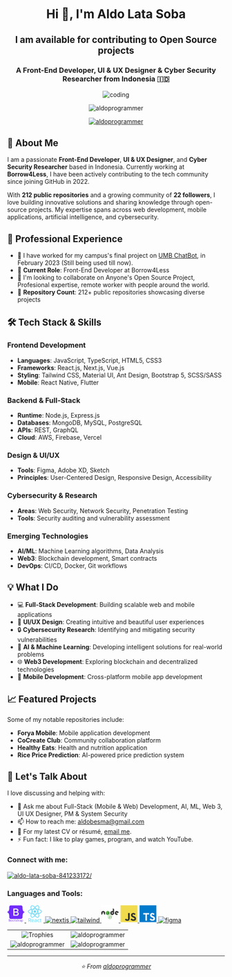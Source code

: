 <h1 align="center">Hi 👋, I'm Aldo Lata Soba</h1>
<h2 align="center">I am available for contributing to Open Source projects</h2>
<h3 align="center">A Front-End Developer, UI & UX Designer & Cyber Security Researcher from Indonesia 🇮🇩</h3>

<p align="center">
  <img align="center" alt="coding" width="400" src="https://media.tenor.com/rePDfDWO3XoAAAAd/hacking.gif">
</p>

<p align="center">
  <img src="https://komarev.com/ghpvc/?username=aldoprogrammer&label=Profile%20views&color=0e75b6&style=flat" alt="aldoprogrammer" />
</p>

<p align="center">
  <a href="https://github.com/ryo-ma/github-profile-trophy">
    <img src="https://github-profile-trophy.vercel.app/?username=aldoprogrammer" alt="aldoprogrammer" />
  </a>
</p>

## 🚀 About Me

I am a passionate **Front-End Developer**, **UI & UX Designer**, and **Cyber Security Researcher** based in Indonesia. Currently working at **Borrow4Less**, I have been actively contributing to the tech community since joining GitHub in 2022.

With **212 public repositories** and a growing community of **22 followers**, I love building innovative solutions and sharing knowledge through open-source projects. My expertise spans across web development, mobile applications, artificial intelligence, and cybersecurity.

## 💼 Professional Experience

- 🔭 I have worked for my campus's final project on <a href="https://simaru.umb.ac.id/register">UMB ChatBot</a>, in February 2023 (Still being used till now).
- 🏢 **Current Role**: Front-End Developer at Borrow4Less
- 👯 I'm looking to collaborate on Anyone's Open Source Project, Profesional expertise, remote worker with people around the world.
- 🌟 **Repository Count**: 212+ public repositories showcasing diverse projects

## 🛠️ Tech Stack & Skills

### Frontend Development
- **Languages**: JavaScript, TypeScript, HTML5, CSS3
- **Frameworks**: React.js, Next.js, Vue.js
- **Styling**: Tailwind CSS, Material UI, Ant Design, Bootstrap 5, SCSS/SASS
- **Mobile**: React Native, Flutter

### Backend & Full-Stack
- **Runtime**: Node.js, Express.js
- **Databases**: MongoDB, MySQL, PostgreSQL
- **APIs**: REST, GraphQL
- **Cloud**: AWS, Firebase, Vercel

### Design & UI/UX
- **Tools**: Figma, Adobe XD, Sketch
- **Principles**: User-Centered Design, Responsive Design, Accessibility

### Cybersecurity & Research
- **Areas**: Web Security, Network Security, Penetration Testing
- **Tools**: Security auditing and vulnerability assessment

### Emerging Technologies
- **AI/ML**: Machine Learning algorithms, Data Analysis
- **Web3**: Blockchain development, Smart contracts
- **DevOps**: CI/CD, Docker, Git workflows

## 💡 What I Do

- 💻 **Full-Stack Development**: Building scalable web and mobile applications
- 🎨 **UI/UX Design**: Creating intuitive and beautiful user experiences
- 🔒 **Cybersecurity Research**: Identifying and mitigating security vulnerabilities
- 🤖 **AI & Machine Learning**: Developing intelligent solutions for real-world problems
- 🌐 **Web3 Development**: Exploring blockchain and decentralized technologies
- 📱 **Mobile Development**: Cross-platform mobile app development

## 📈 Featured Projects

Some of my notable repositories include:
- **Forya Mobile**: Mobile application development
- **CoCreate Club**: Community collaboration platform
- **Healthy Eats**: Health and nutrition application
- **Rice Price Prediction**: AI-powered price prediction system

## 💬 Let's Talk About

I love discussing and helping with:
- 💬 Ask me about Full-Stack (Mobile & Web) Development, AI, ML, Web 3, UI UX Designer, PM & System Security
- 📫 How to reach me: aldobesma@gmail.com
- 📄 For my latest CV or résumé, <a href="mailto:aldobesma@gmail.com">email me</a>.
- ⚡ Fun fact: I like to play games, program, and watch YouTube.

<h3 align="left">Connect with me:</h3>
<p align="left">
  <a href="https://www.linkedin.com/in/aldols" target="blank">
    <img align="center" src="https://raw.githubusercontent.com/rahuldkjain/github-profile-readme-generator/master/src/images/icons/Social/linked-in-alt.svg" alt="aldo-lata-soba-841233172/" height="30" width="40" />
  </a>
</p>

<h3 align="left">Languages and Tools:</h3>
<p align="left">
  <a href="https://getbootstrap.com" target="_blank" rel="noreferrer">
    <img src="https://raw.githubusercontent.com/devicons/devicon/master/icons/bootstrap/bootstrap-plain-wordmark.svg" alt="bootstrap" width="40" height="40"/>
  </a>
  <a href="https://reactjs.org/" target="_blank" rel="noreferrer">
    <img src="https://raw.githubusercontent.com/devicons/devicon/master/icons/react/react-original-wordmark.svg" alt="react" width="40" height="40"/>
  </a>
  <a href="https://nextjs.org/" target="_blank" rel="noreferrer">
    <img src="https://cdn.worldvectorlogo.com/logos/nextjs-2.svg" alt="nextjs" width="40" height="40"/>
  </a>
  <a href="https://tailwindcss.com/" target="_blank" rel="noreferrer">
    <img src="https://www.vectorlogo.zone/logos/tailwindcss/tailwindcss-icon.svg" alt="tailwind" width="40" height="40"/>
  </a>
  <a href="https://nodejs.org" target="_blank" rel="noreferrer">
    <img src="https://raw.githubusercontent.com/devicons/devicon/master/icons/nodejs/nodejs-original-wordmark.svg" alt="nodejs" width="40" height="40"/>
  </a>
  <a href="https://www.javascript.com/" target="_blank" rel="noreferrer">
    <img src="https://raw.githubusercontent.com/devicons/devicon/master/icons/javascript/javascript-original.svg" alt="javascript" width="40" height="40"/>
  </a>
  <a href="https://www.typescriptlang.org/" target="_blank" rel="noreferrer">
    <img src="https://raw.githubusercontent.com/devicons/devicon/master/icons/typescript/typescript-original.svg" alt="typescript" width="40" height="40"/>
  </a>
  <a href="https://www.figma.com/" target="_blank" rel="noreferrer">
    <img src="https://www.vectorlogo.zone/logos/figma/figma-icon.svg" alt="figma" width="40" height="40"/>
  </a>
</p>

<div align="center">
  <table>
    <tr>
      <td align="center">
        <img src="https://github-profile-trophy.vercel.app/?username=aldoprogrammer&theme=onedark&column=3&row=1&margin-w=15&margin-h=15&no-frame=true&no-bg=true" alt="Trophies" />
      </td>
      <td align="center">
        <img src="https://github-readme-stats.vercel.app/api?username=aldoprogrammer&show_icons=true&locale=en&theme=tokyonight" alt="aldoprogrammer" />
      </td>
    </tr>
    <tr>
      <td align="center">
        <img src="https://github-readme-streak-stats.herokuapp.com/?user=aldoprogrammer&theme=tokyonight" alt="aldoprogrammer" />
      </td>
      <td align="center">
        <img src="https://github-readme-stats.vercel.app/api/top-langs?username=aldoprogrammer&show_icons=true&locale=en&layout=compact&theme=tokyonight" alt="aldoprogrammer" />
      </td>
    </tr>
  </table>
</div>

---
<p align="center">
  <i>⭐️ From <a href="https://github.com/aldoprogrammer">aldoprogrammer</a></i>
</p>

